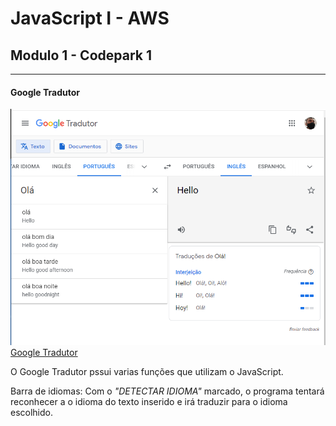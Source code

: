 # JavaScript I - AWS
## Modulo 1 - Codepark 1
---
#### Google Tradutor
![Google Tradutor](google-tradutor.png)
[Google Tradutor](https://translate.google.com.br/)


O Google Tradutor pssui varias funções que utilizam o JavaScript. 

Barra de idiomas: Com o _"DETECTAR IDIOMA"_ marcado, o programa tentará reconhecer a o idioma do texto inserido e irá traduzir para o idioma escolhido. 
